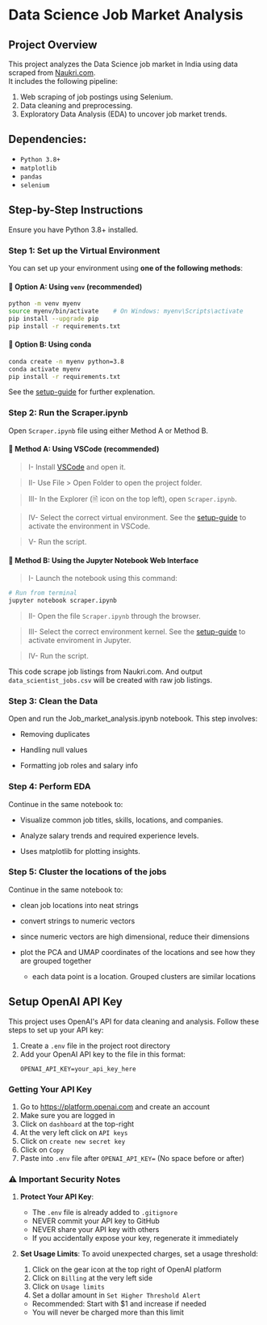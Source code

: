 # Data Science Job Market Analysis

## Project Overview

This project analyzes the Data Science job market in India using data scraped from [Naukri.com](https://www.naukri.com/).  
It includes the following pipeline:

1. Web scraping of job postings using Selenium.
2. Data cleaning and preprocessing.
3. Exploratory Data Analysis (EDA) to uncover job market trends.

## Dependencies:
- `Python 3.8+`
- `matplotlib`
- `pandas`
- `selenium`

## Step-by-Step Instructions
Ensure you have Python 3.8+ installed.

### Step 1: Set up the Virtual Environment
You can set up your environment using **one of the following methods**:

####   🔸 Option A: Using `venv` (recommended)

```bash
python -m venv myenv
source myenv/bin/activate    # On Windows: myenv\Scripts\activate
pip install --upgrade pip
pip install -r requirements.txt
```

####   🔹 Option B: Using conda

```bash
conda create -n myenv python=3.8
conda activate myenv
pip install -r requirements.txt
```
See the <a href="EnvSetupGuide.pdf" target="_blank">setup-guide</a> for further explenation.

### Step 2: Run the Scraper.ipynb
Open `Scraper.ipynb` file using either Method A or Method B.

####   🔸 Method A: Using VSCode (recommended)

> I- Install [VSCode](https://code.visualstudio.com/download) and open it.

> II- Use File > Open Folder to open the project folder.

> III- In the Explorer (🗎 icon on the top left), open `Scraper.ipynb`.

> IV- Select the correct virtual environment. See the <a href="EnvSetupGuide.pdf" target="_blank">setup-guide</a> to activate the environment in VSCode.
  
> V- Run the script.

####   🔹 Method B: Using the Jupyter Notebook Web Interface

> I- Launch the notebook using this command:

```bash
# Run from terminal
jupyter notebook scraper.ipynb
```
> II- Open the file `Scraper.ipynb` through the browser.

> III- Select the correct environment kernel. See the <a href="EnvSetupGuide.pdf" target="_blank">setup-guide</a> to activate enviroment in Jupyter.

> IV- Run the script.

This code scrape job listings from Naukri.com. And output `data_scientist_jobs.csv` will be created with raw job listings.

### Step 3: Clean the Data
Open and run the Job_market_analysis.ipynb notebook. This step involves:

  - Removing duplicates

  - Handling null values

  - Formatting job roles and salary info

### Step 4: Perform EDA
Continue in the same notebook to:

  - Visualize common job titles, skills, locations, and companies.

  - Analyze salary trends and required experience levels.

  - Uses matplotlib for plotting insights.


### Step 5: Cluster the locations of the jobs
Continue in the same notebook to:

  - clean job locations into neat strings

  - convert strings to numeric vectors

  - since numeric vectors are high dimensional, reduce their dimensions

  - plot the PCA and UMAP coordinates of the locations and see how they are grouped together
    - each data point is a location. Grouped clusters are similar locations

## Setup OpenAI API Key

This project uses OpenAI's API for data cleaning and analysis. Follow these steps to set up your API key:

1. Create a `.env` file in the project root directory
2. Add your OpenAI API key to the file in this format:
   ```
   OPENAI_API_KEY=your_api_key_here
   ```

### Getting Your API Key

1. Go to https://platform.openai.com and create an account
2. Make sure you are logged in
3. Click on `dashboard` at the top-right
4. At the very left click on `API keys`
5. Click on `create new secret key`
6. Click on `Copy`
7. Paste into `.env` file after `OPENAI_API_KEY=` (No space before or after)

### ⚠️ Important Security Notes

1. **Protect Your API Key**: 
   - The `.env` file is already added to `.gitignore`
   - NEVER commit your API key to GitHub
   - NEVER share your API key with others
   - If you accidentally expose your key, regenerate it immediately

2. **Set Usage Limits**:
   To avoid unexpected charges, set a usage threshold:
   1. Click on the gear icon at the top right of OpenAI platform
   2. Click on `Billing` at the very left side
   3. Click on `Usage limits`
   4. Set a dollar amount in `Set Higher Threshold Alert`
   - Recommended: Start with $1 and increase if needed
   - You will never be charged more than this limit

